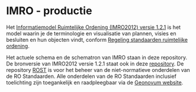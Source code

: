 # IMRO - productie

Het [Informatiemodel Ruimtelijke Ordening (IMRO2012) versie 1.2.1](https://docs.geostandaarden.nl/ro/imro/) is het model waarin je de terminologie en visualisatie van plannen, visies en besluiten en hun objecten vindt, conform <a href='http://wetten.overheid.nl/BWBR0031829' target='_blank'>Regeling standaarden ruimtelijke ordening</a>.

Het actuele schema en de schematron van IMRO staan in deze repository. De bronversie van IMRO2012 versie 1.2.1 staat ook in deze [repository](https://geonovum.github.io/imro/).
De repository [ROST]( https://github.com/Geonovum/ROST) is voor het beheer van de niet-normatieve onderdelen van de RO Standaarden. Alle onderdelen van de RO Standaarden inclusief toelichting zijn toegankelijk en raadpleegbaar via de [Geonovum website](https://www.geonovum.nl/geo-standaarden/ro-standaarden-ruimtelijke-ordening). 
